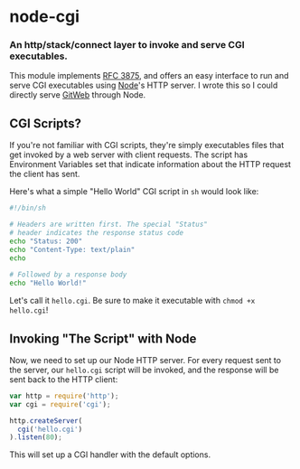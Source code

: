 node-cgi
========
### An http/stack/connect layer to invoke and serve CGI executables.


This module implements [RFC 3875][rfc3875], and offers an easy interface to run
and serve CGI executables using [Node][]'s HTTP server. I wrote this so I could
directly serve [GitWeb][node-gitweb] through Node.


CGI Scripts?
------------

If you're not familiar with CGI scripts, they're simply executables files that
get invoked by a web server with client requests. The script has Environment
Variables set that indicate information about the HTTP request the client has sent.

Here's what a simple "Hello World" CGI script in `sh` would look like:

``` bash
#!/bin/sh

# Headers are written first. The special "Status"
# header indicates the response status code
echo "Status: 200"
echo "Content-Type: text/plain"
echo
    
# Followed by a response body
echo "Hello World!"
```

Let's call it `hello.cgi`. Be sure to make it executable with `chmod +x hello.cgi`!


Invoking "The Script" with Node
-------------------------------

Now, we need to set up our Node HTTP server. For every request sent to the server,
our `hello.cgi` script will be invoked, and the response will be sent back to the
HTTP client:

``` javascript
var http = require('http');
var cgi = require('cgi');

http.createServer(
  cgi('hello.cgi')
).listen(80);
```

This will set up a CGI handler with the default options.



[Node]: http://nodejs.org
[node-gitweb]: https://github.com/TooTallNate/node-gitweb
[rfc3875]: http://tools.ietf.org/html/rfc3875
